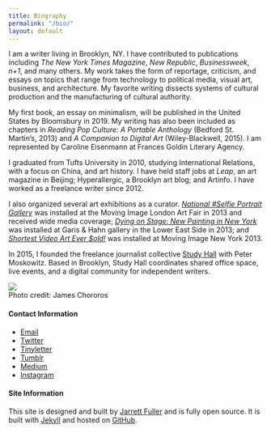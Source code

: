 ```yaml
---
title: Biography
permalink: "/bio/"
layout: default
---
```


<!--
<div class="headline-bio">
    Biography</div>
-->

<div class="profile">
<div class="text">

<p>I am a writer living in Brooklyn, NY. I have contributed to publications including <i>The New York Times Magazine</i>, <i>New Republic</i>, <i>Businessweek</i>, <i>n+1</i>, and many others. My work takes the form of reportage, criticism, and essays on topics that range from technology to political media, visual art, business, and architecture. My favorite writing dissects systems of cultural production and the manufacturing of cultural authority.</p>

<p>My first book, an essay on minimalism, will be published in the United States by Bloomsbury in 2019. My writing has also been included as chapters in <i>Reading Pop Culture: A Portable Anthology</i> (Bedford St. Martin’s, 2013) and <i>A Companion to Digital Art</i> (Wiley-Blackwell, 2015). I am represented by Caroline Eisenmann at Frances Goldin Literary Agency.</p>

<p>I graduated from Tufts University in 2010, studying International Relations, with a focus on China, and art history. I have held staff jobs at <i>Leap</i>, an art magazine in Beijing; Hyperallergic, a Brooklyn art blog; and Artinfo. I have worked as a freelance writer since 2012.</p>

<p>I also organized several art exhibitions as a curator. <a href="http://www.newsweek.com/selfie-art-one-gallery-thinks-so-445"><i>National #Selfie Portrait Gallery</i></a> was installed at the Moving Image London Art Fair in 2013 and received wide media coverage; <a href="http://garisandhahn.com/portfolio/dying-on-stage-new-painting-in-new-york/"><i>Dying on Stage: New Painting in New York</i></a> was installed at Garis & Hahn gallery in the Lower East Side in 2013; and <a href="https://www.theguardian.com/technology/2013/mar/12/vine-twitter-moving-image-art-fair"><i>Shortest Video Art Ever $old!</i></a> was installed at Moving Image New York 2013.</p>

<p>In 2015, I founded the freelance journalist collective <a href="http://studyhall.xyz">Study Hall</a> with Peter Moskowitz. Based in Brooklyn, Study Hall coordinates shared office space, live events, and a digital community for independent writers. </p>
</div>

<sidebar>
<p><img src="{{ site.github.url }}/images/James Chororos_Kyle_Chayka.jpg">
<br />Photo credit: James Chororos</p>

<h4>Contact Information</h4>
        <p>
        <ul>
            <li><a href="mailto:chaykak@gmail.com">Email</a></li>
            <li><a href="https://twitter.com/chaykak">Twitter</a></li>
            <li><a href="http://tinyletter.com/chaykak/">Tinyletter</a></li>
            <li><a href="http://kchayka.tumblr.com">Tumblr</a></li>
            <li><a href="https://medium.com/@chaykak">Medium</a></li>
            <li><a href="https://www.instagram.com/kchayka/">Instagram</a></li>
        </ul>
        </p>

<h4>Site Information</h4>
        <p class="credits">This site is designed and built by <a href="http://www.jarrettfuller.com">Jarrett Fuller</a> and is fully open source. It is built with <a href="https://jekyllrb.com">Jekyll</A> and hosted on <a href="https://github.com/jarrettfuller/kyle-chayka">GitHub</A>.</p>
</sidebar>
</div>

